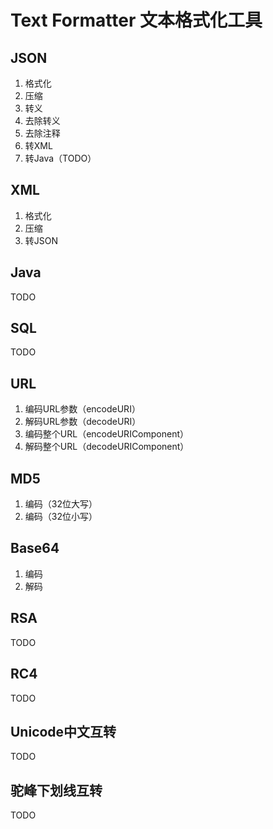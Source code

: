# Text Formatter 文本格式化工具

## JSON

1. 格式化
2. 压缩
3. 转义
4. 去除转义
5. 去除注释
6. 转XML
7. 转Java（TODO）

## XML

1. 格式化
2. 压缩
3. 转JSON

## Java

TODO

## SQL

TODO

## URL

1. 编码URL参数（encodeURI）
2. 解码URL参数（decodeURI）
3. 编码整个URL（encodeURIComponent）
4. 解码整个URL（decodeURIComponent）

## MD5

1. 编码（32位大写）
2. 编码（32位小写）

## Base64

1. 编码
2. 解码

## RSA

TODO

## RC4

TODO

## Unicode中文互转

TODO

## 驼峰下划线互转

TODO

